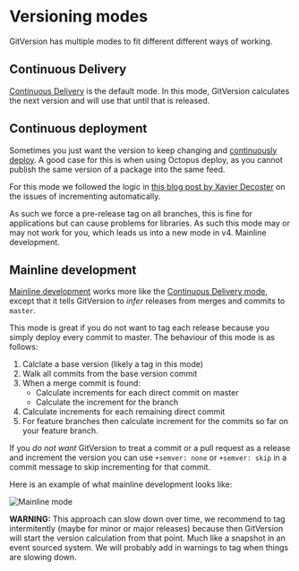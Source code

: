 # Versioning modes
GitVersion has multiple modes to fit different different ways of working.

## Continuous Delivery
[Continuous Delivery](/reference/continuous-delivery) is the default mode. In
this mode, GitVersion calculates the next version and will use that until that
is released.

## Continuous deployment
Sometimes you just want the version to keep changing and
[continuously deploy](/reference/continuous-deployment). A good case for this is
when using Octopus deploy, as you cannot publish the same version of a package
into the same feed.

For this mode we followed the logic in [this blog post by Xavier Decoster][blog]
on the issues of incrementing automatically.

As such we force a pre-release tag on all branches, this is fine for
applications but can cause problems for libraries. As such this mode may or may
not work for you, which leads us into a new mode in v4. Mainline development.

## Mainline development
[Mainline development](/reference/mainline-development) works more like the
[Continuous Delivery mode](/reference/continuous-delivery), except that
it tells GitVersion to *infer* releases from merges and commits to `master`.

This mode is great if you do not want to tag each release because you simply
deploy every commit to master. The behaviour of this mode is as follows:

1. Calclate a base version (likely a tag in this mode)
2. Walk all commits from the base version commit
3. When a merge commit is found:
    - Calculate increments for each direct commit on master
    - Calculate the increment for the branch
4. Calculate increments for each remaining direct commit
5. For feature branches then calculate increment for the commits so far on your
   feature branch.

If you *do not want* GitVersion to treat a commit or a pull request as a release
and increment the version you can use `+semver: none` or `+semver: skip` in a
commit message to skip incrementing for that commit.

Here is an example of what mainline development looks like:

![Mainline mode](./img/mainline-mode.png)

**WARNING:** This approach can slow down over time, we recommend to tag
intermitently (maybe for minor or major releases) because then GitVersion
will start the version calculation from that point. Much like a snapshot in an
event sourced system. We will probably add in warnings to tag when things are
slowing down.

[blog]: http://www.xavierdecoster.com/semantic-versioning-auto-incremented-nuget-package-versions